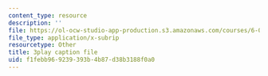```yaml
---
content_type: resource
description: ''
file: https://ol-ocw-studio-app-production.s3.amazonaws.com/courses/6-002-circuits-and-electronics-spring-2007/f1febb969239393b4b87d38b3188f0a0_jURSAKBlIZA.srt
file_type: application/x-subrip
resourcetype: Other
title: 3play caption file
uid: f1febb96-9239-393b-4b87-d38b3188f0a0
---
```

